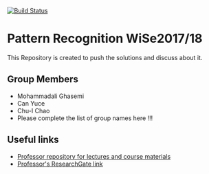 [![Build Status](https://travis-ci.com/imghasemi/Pattern-Recognition.svg?token=hwWmoYJNdTLody9NsvP3&branch=master)](https://travis-ci.com/imghasemi/Pattern-Recognition)


# Pattern Recognition WiSe2017/18

This Repository is created to push the solutions and discuss about it.



## Group Members
* Mohammadali Ghasemi
* Can Yuce
* Chu-I Chao
* Please complete the list of group names here !!!




## Useful links
* [Professor repository for lectures and course materials](https://sites.google.com/site/bitpatternrecognition/home)
* [Professor's ResearchGate link](https://researchgate.net/profile/Christian_Bauckhage)


